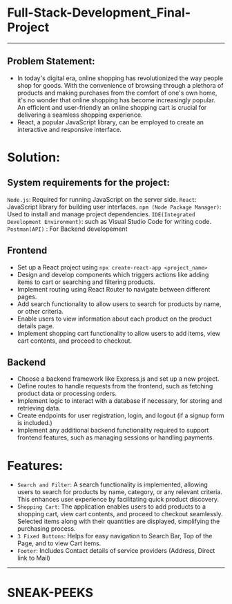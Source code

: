 # Full-Stack-Development_Final-Project
<hr/>

## Problem Statement: 
- In today's digital era, online shopping has revolutionized the way people shop for goods. With the convenience of browsing through a plethora of products and making purchases from the comfort of one's own home, it's no wonder that online shopping has become increasingly popular. An efficient and user-friendly an online shopping cart is crucial for delivering a seamless shopping experience.
- React, a popular JavaScript library, can be employed to create an interactive and responsive interface.

# Solution: 
## System requirements for the project:
`Node.js`: Required for running JavaScript on the server side.
`React`: JavaScript library for building user interfaces.
`npm (Node Package Manager)`: Used to install and manage project dependencies.
`IDE(Integrated Development Environment)`: such as Visual Studio Code for writing code.
`Postman(API)` : For Backend developement

## Frontend
- Set up a React project using `npx create-react-app <project_name>`
- Design and develop components which triggers actions like adding items to cart or searching  and filtering products.
- Implement routing using React Router to navigate between different pages.
- Add search functionality to allow users to search for products by name, or other criteria.
- Enable users to view information about each product on the product details page.
- Implement shopping cart functionality to allow users to add items, view cart contents, and proceed to checkout.

## Backend
- Choose a backend framework like Express.js and set up a new project.
- Define routes to handle requests from the frontend, such as fetching product data or processing orders.
- Implement logic to interact with a database if necessary, for storing and retrieving data.
- Create endpoints for user registration, login, and logout (if a signup form is included.)
- Implement any additional backend functionality required to support frontend features, such as managing sessions or handling payments.

# Features: 
- `Search and Filter`: A search functionality is implemented, allowing users to search for products by name, category, or any relevant criteria. This enhances user experience by facilitating quick product discovery.
- `Shopping Cart`: The application enables users to add products to a shopping cart, view cart contents, and proceed to checkout seamlessly. Selected items along with their quantities are displayed, simplifying the purchasing process.
- `3 Fixed Buttons`: Helps for easy navigation to Search Bar, Top of the Page, and to view Cart items.
- `Footer`: Includes Contact details of service providers (Address, Direct link to Mail)

<hr/>

# SNEAK-PEEKS
